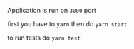 Application is run on `3000` port

first you have to `yarn`
then do `yarn start`

to run tests do `yarn test`